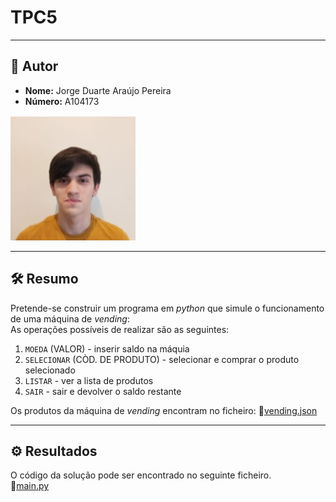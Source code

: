# TPC5
___

## 👤 Autor 

- **Nome:** Jorge Duarte Araújo Pereira 
- **Número:** A104173  
<img src="/assets/img/Photo.jpeg" alt="Photo" width="200" />

___

## 🛠️ Resumo 

Pretende-se construir um programa em *python* que simule o funcionamento de uma máquina de *vending*:  
As operações possíveis de realizar são as seguintes:
1. `MOEDA` (VALOR) - inserir saldo na máquia
2. `SELECIONAR` (CÒD. DE PRODUTO) - selecionar e comprar o produto selecionado
3. `LISTAR` - ver a lista de produtos
4. `SAIR` - sair e devolver o saldo restante

Os produtos da máquina de *vending* encontram no ficheiro:
📌[vending.json](vending.json)

___

## ⚙️ Resultados

O código da solução pode ser encontrado no seguinte ficheiro.  
📌[main.py](main.py)